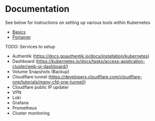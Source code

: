 # Documentation

See below for instructions on setting up various tools within Kubernetes

* [Basics](./basics.md)
* [Portainer](./portainer.md)

TODO: Services to setup
* Authentik (https://docs.goauthentik.io/docs/installation/kubernetes)
* Dashboard (https://kubernetes.io/docs/tasks/access-application-cluster/web-ui-dashboard/)
* Volume Snapshots (Backup)
* Cloudflare tunnel (https://developers.cloudflare.com/cloudflare-one/tutorials/many-cfd-one-tunnel/)
* Cloudflare public IP updater
* VPN
* Loki
* Grafana
* Prometheus
* Cluster monitoring
